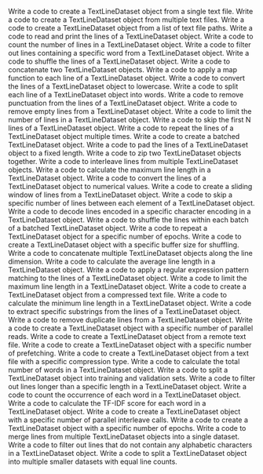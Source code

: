 Write a code to create a TextLineDataset object from a single text file.
Write a code to create a TextLineDataset object from multiple text files.
Write a code to create a TextLineDataset object from a list of text file paths.
Write a code to read and print the lines of a TextLineDataset object.
Write a code to count the number of lines in a TextLineDataset object.
Write a code to filter out lines containing a specific word from a TextLineDataset object.
Write a code to shuffle the lines of a TextLineDataset object.
Write a code to concatenate two TextLineDataset objects.
Write a code to apply a map function to each line of a TextLineDataset object.
Write a code to convert the lines of a TextLineDataset object to lowercase.
Write a code to split each line of a TextLineDataset object into words.
Write a code to remove punctuation from the lines of a TextLineDataset object.
Write a code to remove empty lines from a TextLineDataset object.
Write a code to limit the number of lines in a TextLineDataset object.
Write a code to skip the first N lines of a TextLineDataset object.
Write a code to repeat the lines of a TextLineDataset object multiple times.
Write a code to create a batched TextLineDataset object.
Write a code to pad the lines of a TextLineDataset object to a fixed length.
Write a code to zip two TextLineDataset objects together.
Write a code to interleave lines from multiple TextLineDataset objects.
Write a code to calculate the maximum line length in a TextLineDataset object.
Write a code to convert the lines of a TextLineDataset object to numerical values.
Write a code to create a sliding window of lines from a TextLineDataset object.
Write a code to skip a specific number of lines between each element of a TextLineDataset object.
Write a code to decode lines encoded in a specific character encoding in a TextLineDataset object.
Write a code to shuffle the lines within each batch of a batched TextLineDataset object.
Write a code to repeat a TextLineDataset object for a specific number of epochs.
Write a code to create a TextLineDataset object with a specific buffer size for shuffling.
Write a code to concatenate multiple TextLineDataset objects along the line dimension.
Write a code to calculate the average line length in a TextLineDataset object.
Write a code to apply a regular expression pattern matching to the lines of a TextLineDataset object.
Write a code to limit the maximum line length in a TextLineDataset object.
Write a code to create a TextLineDataset object from a compressed text file.
Write a code to calculate the minimum line length in a TextLineDataset object.
Write a code to extract specific substrings from the lines of a TextLineDataset object.
Write a code to remove duplicate lines from a TextLineDataset object.
Write a code to create a TextLineDataset object with a specific number of parallel reads.
Write a code to create a TextLineDataset object from a remote text file.
Write a code to create a TextLineDataset object with a specific number of prefetching.
Write a code to create a TextLineDataset object from a text file with a specific compression type.
Write a code to calculate the total number of words in a TextLineDataset object.
Write a code to split a TextLineDataset object into training and validation sets.
Write a code to filter out lines longer than a specific length in a TextLineDataset object.
Write a code to count the occurrence of each word in a TextLineDataset object.
Write a code to calculate the TF-IDF score for each word in a TextLineDataset object.
Write a code to create a TextLineDataset object with a specific number of parallel interleave calls.
Write a code to create a TextLineDataset object with a specific number of epochs.
Write a code to merge lines from multiple TextLineDataset objects into a single dataset.
Write a code to filter out lines that do not contain any alphabetic characters in a TextLineDataset object.
Write a code to split a TextLineDataset object into multiple smaller datasets with equal line counts.